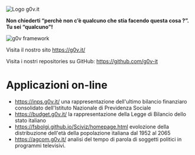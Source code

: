 ![Logo g0v.it](https://avatars3.githubusercontent.com/u/42692153?s=200&v=4)

**Non chiederti “perchè non c’è qualcuno che stia facendo questa cosa ?”. Tu sei “qualcuno”!**

![g0v framework](https://copernicani.it/wp-content/uploads/g0v-about-en-300x293.png)

Visita il nostro sito  https://g0v.it/

Visita i nostri repositories su GitHub: https://github.com/g0v-it


# Applicazioni on-line

- https://inps.g0v.it/ una rappresentazione dell'ultimo bilancio finanziaro consolidato dell'Istituto Nazionale di  Previdenza Sociale
- https://budget.g0v.it/ la rappresentazione della Legge di Bilancio dello stato italiano
- https://fsbolgi.github.io/Sciviz/homepage.html evolozione della distribuzione dell'età della popolazione italiana dal 1952 al 2065
- https://agcom.g0v.it/ analisi del tempo di parola di soggetti politici in programmi televisivi.

